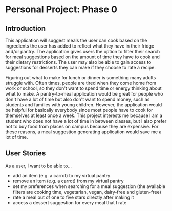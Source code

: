 # Personal Project: Phase 0

## Introduction

This application will suggest meals the user can cook based on the ingredients 
the user has added to reflect what they have in their fridge and/or pantry.
The application gives users the option to filter their 
search for meal suggestions based on the amount of time they have to cook 
and their dietary restrictions. 
The user may also be able to gain access to suggestions for desserts they can make
if they choose to rate a recipe.

Figuring out what to make for lunch or dinner is something many adults 
struggle with. Often times, people are tired when they come home from work or school, 
so they don't want to spend time or energy thinking about what to make.
A pantry-to-meal application would be great for people who don't have a lot of time
but also don't want to spend money, such as students and families with young children.
However, the application would be helpful for basically everybody since most people have 
to cook for themselves at least once a week. This project interests me because
I am a student who does not have a lot of time in between classes, but I also prefer not 
to buy food from places on campus because they are expensive. For these reasons, a meal suggestion
generating application would save me a lot of time.



## User Stories


As a user, I want to be able to...

- add an item (e.g. a carrot) to my virtual pantry
- remove an item (e.g. a carrot) from my virtual pantry
- set my preferences when searching for a meal suggestion (the available filters are cooking time, 
vegetarian, vegan, dairy-free and gluten-free)
- rate a meal out of one to five stars directly after making it
- access a dessert suggestion for every meal that I rate
